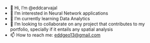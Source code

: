 - 👋 Hi, I’m @eddcarvajal
- 👀 I’m interested in Neural Network applications
- 🌱 I’m currently learning Data Analytics
- 💞️ I’m looking to collaborate on any project that contributes to my portfolio, specially if it entails any spatial analysis
- 📫 How to reach me: eddgeo13@gmail.com

<!---
eddcarvajal/eddcarvajal is a ✨ special ✨ repository because its `README.md` (this file) appears on your GitHub profile.
You can click the Preview link to take a look at your changes.
--->
